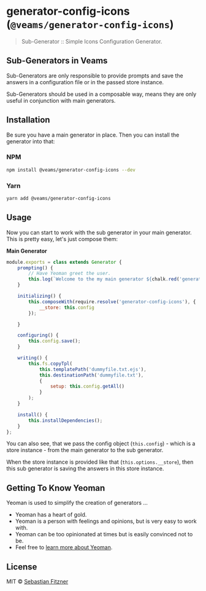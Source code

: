 # generator-config-icons (`@veams/generator-config-icons`)
> Sub-Generator :: Simple Icons Configuration Generator.

## Sub-Generators in Veams 

Sub-Generators are only responsible to provide prompts and save the answers in a configuration file or in the passed store instance.

Sub-Generators should be used in a composable way, means they are only useful in conjunction with main generators.

## Installation

Be sure you have a main generator in place. Then you can install the generator into that: 

### NPM 

```bash
npm install @veams/generator-config-icons --dev
```

### Yarn 

```bash
yarn add @veams/generator-config-icons
```

## Usage 

Now you can start to work with the sub generator in your main generator. 
This is pretty easy, let's just compose them:

**Main Generator** 

``` js
module.exports = class extends Generator {
	prompting() {
		// Have Yeoman greet the user.
		this.log(`Welcome to the my main generator ${chalk.red('generator-single-page-app')}!`);
	}

	initializing() {
		this.composeWith(require.resolve('generator-config-icons'), {
			__store: this.config
		});

	}

	configuring() {
		this.config.save();
	}

	writing() {
		this.fs.copyTpl(
			this.templatePath('dummyfile.txt.ejs'),
			this.destinationPath('dummyfile.txt'),
			{
				setup: this.config.getAll()
			}
		);
	}

	install() {
		this.installDependencies();
	}
};

```

You can also see, that we pass the config object (`this.config`) - which is a store instance - from the main generator to the sub generator. 

When the store instance is provided like that (`this.options.__store`), then this sub generator is saving the answers in this store instance.

## Getting To Know Yeoman

Yeoman is used to simplify the creation of generators ...

 * Yeoman has a heart of gold.
 * Yeoman is a person with feelings and opinions, but is very easy to work with.
 * Yeoman can be too opinionated at times but is easily convinced not to be.
 * Feel free to [learn more about Yeoman](http://yeoman.io/).


## License

MIT © [Sebastian Fitzner]()
